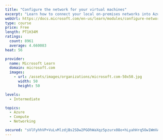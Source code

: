 ```yaml
---
title: "Configure the network for your virtual machines"
excerpt: "Learn how to connect your local on-premises networks into Azure using virtual networks, VPN gateways, and Azure ExpressRoute."
webUrl: https://docs.microsoft.com/en-us/learn/modules/configure-network-for-azure-virtual-machines/
type: course
price: Free
length: PT1H34M
ratings:
  count: 8961
  average: 4.660083
heat: 56

provider:
  name: Microsoft Learn
  domain: microsoft.com
  images:
    - url: /assets/images/organizations/microsoft.com-50x50.jpg
      width: 50
      height: 50

levels:
  - Intermediate

topics:
  - Azure
  - Compute
  - Networking

secured: "sVlFyhhVP+VuLvMlzdjBs2SDw2PGOhWaXqz5pzurx08o+hLyahHrq5Ow1WmVAxa1ndJfFMO71INrMyQOK1lQKmHTlcksa3cOZLSNosYBjOyF43KEbbbk3URn7Cb8i+g7q4rBNFrFFc+nDaUoNb3Luu65Pk4/YoFTVw8VGHw6ZiY08ac60J4oSESTd5b0JqkD1X9B5eHfnWjeJyzFnr7PcJ9UKTAN1MQwc4ONrBNOm2J48WqmyUTk+JryTbVaVLt317X/cU3qYQzdhsqysz6MzZpIcKeAu/s6p1WDjMMrOQsQ4MI1Ny0h+i8f+7Ix0BFBL4H3cnSXK8RbcrWu5eRWjdYUKWXPvWIu4jyxGLZED9Wkj9GjtYBvfe94zYBOsj/9109dJhO7RFi4LUdnPD3f7nEx6Sx43ySANZ3vZQlQ0Hw=;iViNhkBJvrxTTnReBkjF3Q=="
---
```


